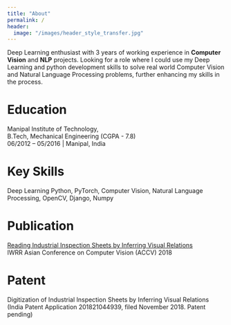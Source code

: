```yaml
---
title: "About"
permalink: /
header:
  image: "/images/header_style_transfer.jpg"
---
```


Deep Learning enthusiast with 3 years of working experience in **Computer Vision** and **NLP** projects. Looking for a role where I could use my Deep Learning and python development skills to solve real world Computer Vision and Natural Language Processing problems, further enhancing my skills in the process. 

# Education
Manipal Institute of Technology, <br>
B.Tech, Mechanical Engineering (CGPA - 7.8) <br>
06/2012 – 05/2016 | Manipal, India

# Key Skills 
Deep Learning Python, PyTorch, Computer Vision, Natural Language Processing, OpenCV, Django, Numpy

# Publication
[Reading Industrial Inspection Sheets by Inferring Visual Relations](https://arxiv.org/pdf/1812.07104.pdf) <br>
IWRR Asian Conference on Computer Vision (ACCV) 2018  

# Patent
Digitization of Industrial Inspection Sheets by Inferring Visual Relations <br>
(India Patent Application 201821044939, filed November 2018. Patent pending)
